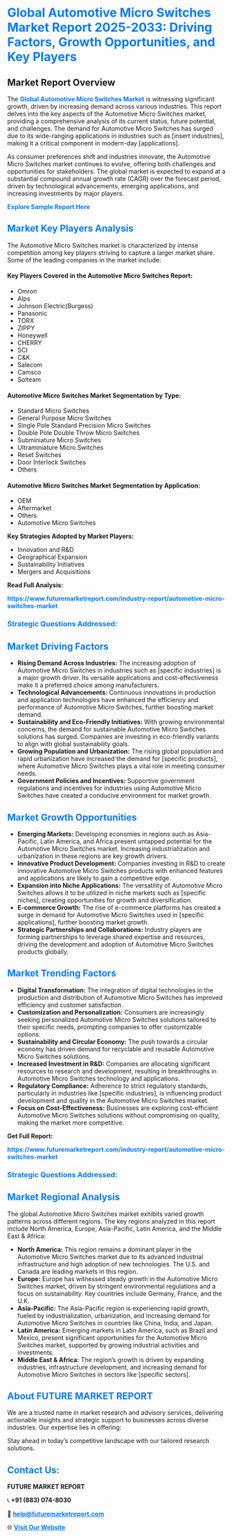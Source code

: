 <h1 style="color: #007BFF;">Global Automotive Micro Switches Market Report 2025-2033: Driving Factors, Growth Opportunities, and Key Players</h1>

<section id="overview">
<h2>Market Report Overview</h2>
<p>The <a href="https://www.futuremarketreport.com/industry-report/automotive-micro-switches-market" style="color: #007BFF; text-decoration: none;"><strong>Global Automotive Micro Switches Market</strong></a> is witnessing significant growth, driven by increasing demand across various industries. This report delves into the key aspects of the Automotive Micro Switches market, providing a comprehensive analysis of its current status, future potential, and challenges. The demand for Automotive Micro Switches has surged due to its wide-ranging applications in industries such as [insert industries], making it a critical component in modern-day [applications].</p>
<p>As consumer preferences shift and industries innovate, the Automotive Micro Switches market continues to evolve, offering both challenges and opportunities for stakeholders. The global market is expected to expand at a substantial compound annual growth rate (CAGR) over the forecast period, driven by technological advancements, emerging applications, and increasing investments by major players.</p>
</section>

<section id="overview">
<p><a href="https://www.futuremarketreport.com/request-sample/reportId=111442" style="color: #007BFF; text-decoration: none;"><strong>Explore Sample Report Here</strong></a></p>
</section>

<section id="key-players">
<h2 style="color: #007BFF;">Market Key Players Analysis</h2>
<p>The Automotive Micro Switches market is characterized by intense competition among key players striving to capture a larger market share. Some of the leading companies in the market include:</p>
<h4>Key Players Covered in the Automotive Micro Switches Report:</h4>
<ul><li>Omron</li><li>Alps</li><li>Johnson Electric(Burgess)</li><li>Panasonic</li><li>TORX</li><li>ZIPPY</li><li>Honeywell</li><li>CHERRY</li><li>SCI</li><li>C&amp;K</li><li>Salecom</li><li>Camsco</li><li>Solteam</li></ul>
<h4>Automotive Micro Switches Market Segmentation by Type:</h4>
<ul><li>Standard Micro Switches</li><li>General Purpose Micro Switches</li><li>Single Pole Standard Precision Micro Switches</li><li>Double Pole Double Throw Micro Switches</li><li>Subminiature Micro Switches</li><li>Ultraminiature Micro Switches</li><li>Reset Switches</li><li>Door Interlock Switches</li><li>Others</li></ul>

<h4>Automotive Micro Switches Market Segmentation by Application:</h4>
<ul><li>OEM</li><li>Aftermarket</li><li>Others</li><li>Automotive Micro Switches</li></ul>
<p><strong>Key Strategies Adopted by Market Players:</strong></p>
<ul>
<li>Innovation and R&D</li>
<li>Geographical Expansion</li>
<li>Sustainability Initiatives</li>
<li>Mergers and Acquisitions</li>
</ul>
</section>

<section>
<p><strong>Read Full Analysis: </strong></p><a href="https://www.futuremarketreport.com/industry-report/automotive-micro-switches-market" style="color: #007BFF; text-decoration: none;"><strong>https://www.futuremarketreport.com/industry-report/automotive-micro-switches-market</strong></a>
<h3 style="color: #007BFF;">Strategic Questions Addressed:</h3>
</section>

<section id="driving-factors">
<h2 style="color: #007BFF;">Market Driving Factors</h2>
<ul>
<li><strong>Rising Demand Across Industries:</strong> The increasing adoption of Automotive Micro Switches in industries such as [specific industries] is a major growth driver. Its versatile applications and cost-effectiveness make it a preferred choice among manufacturers.</li>
<li><strong>Technological Advancements:</strong> Continuous innovations in production and application technologies have enhanced the efficiency and performance of Automotive Micro Switches, further boosting market demand.</li>
<li><strong>Sustainability and Eco-Friendly Initiatives:</strong> With growing environmental concerns, the demand for sustainable Automotive Micro Switches solutions has surged. Companies are investing in eco-friendly variants to align with global sustainability goals.</li>
<li><strong>Growing Population and Urbanization:</strong> The rising global population and rapid urbanization have increased the demand for [specific products], where Automotive Micro Switches plays a vital role in meeting consumer needs.</li>
<li><strong>Government Policies and Incentives:</strong> Supportive government regulations and incentives for industries using Automotive Micro Switches have created a conducive environment for market growth.</li>
</ul>
</section>

<section id="growth-opportunities">
<h2 style="color: #007BFF;">Market Growth Opportunities</h2>
<ul>
<li><strong>Emerging Markets:</strong> Developing economies in regions such as Asia-Pacific, Latin America, and Africa present untapped potential for the Automotive Micro Switches market. Increasing industrialization and urbanization in these regions are key growth drivers.</li>
<li><strong>Innovative Product Development:</strong> Companies investing in R&D to create innovative Automotive Micro Switches products with enhanced features and applications are likely to gain a competitive edge.</li>
<li><strong>Expansion into Niche Applications:</strong> The versatility of Automotive Micro Switches allows it to be utilized in niche markets such as [specific niches], creating opportunities for growth and diversification.</li>
<li><strong>E-commerce Growth:</strong> The rise of e-commerce platforms has created a surge in demand for Automotive Micro Switches used in [specific applications], further boosting market growth.</li>
<li><strong>Strategic Partnerships and Collaborations:</strong> Industry players are forming partnerships to leverage shared expertise and resources, driving the development and adoption of Automotive Micro Switches products globally.</li>
</ul>
</section>

<section id="trending-factors">
<h2 style="color: #007BFF;">Market Trending Factors</h2>
<ul>
<li><strong>Digital Transformation:</strong> The integration of digital technologies in the production and distribution of Automotive Micro Switches has improved efficiency and customer satisfaction.</li>
<li><strong>Customization and Personalization:</strong> Consumers are increasingly seeking personalized Automotive Micro Switches solutions tailored to their specific needs, prompting companies to offer customizable options.</li>
<li><strong>Sustainability and Circular Economy:</strong> The push towards a circular economy has driven demand for recyclable and reusable Automotive Micro Switches solutions.</li>
<li><strong>Increased Investment in R&D:</strong> Companies are allocating significant resources to research and development, resulting in breakthroughs in Automotive Micro Switches technology and applications.</li>
<li><strong>Regulatory Compliance:</strong> Adherence to strict regulatory standards, particularly in industries like [specific industries], is influencing product development and quality in the Automotive Micro Switches market.</li>
<li><strong>Focus on Cost-Effectiveness:</strong> Businesses are exploring cost-efficient Automotive Micro Switches solutions without compromising on quality, making the market more competitive.</li>
</ul>
</section>

<section>
<p><strong>Get Full Report: </strong></p><a href="https://www.futuremarketreport.com/industry-report/automotive-micro-switches-market" style="color: #007BFF; text-decoration: none;"><strong>https://www.futuremarketreport.com/industry-report/automotive-micro-switches-market</strong></a>
<h3 style="color: #007BFF;">Strategic Questions Addressed:</h3>
</section>


<section id="regional-analysis">
<h2 style="color: #007BFF;">Market Regional Analysis</h2>
<p>The global Automotive Micro Switches market exhibits varied growth patterns across different regions. The key regions analyzed in this report include North America, Europe, Asia-Pacific, Latin America, and the Middle East & Africa:</p>
<ul>
<li><strong>North America:</strong> This region remains a dominant player in the Automotive Micro Switches market due to its advanced industrial infrastructure and high adoption of new technologies. The U.S. and Canada are leading markets in this region.</li>
<li><strong>Europe:</strong> Europe has witnessed steady growth in the Automotive Micro Switches market, driven by stringent environmental regulations and a focus on sustainability. Key countries include Germany, France, and the U.K.</li>
<li><strong>Asia-Pacific:</strong> The Asia-Pacific region is experiencing rapid growth, fueled by industrialization, urbanization, and increasing demand for Automotive Micro Switches in countries like China, India, and Japan.</li>
<li><strong>Latin America:</strong> Emerging markets in Latin America, such as Brazil and Mexico, present significant opportunities for the Automotive Micro Switches market, supported by growing industrial activities and investments.</li>
<li><strong>Middle East & Africa:</strong> The region’s growth is driven by expanding industries, infrastructure development, and increasing demand for Automotive Micro Switches in sectors like [specific sectors].</li>
</ul>
</section>

<footer>
<h2 style="color: #007BFF;">About FUTURE MARKET REPORT</h2>
<p>We are a trusted name in market research and advisory services, delivering actionable insights and strategic support to businesses across diverse industries. Our expertise lies in offering:</p>

<p>Stay ahead in today’s competitive landscape with our tailored research solutions.</p>

<h2 style="color: #007BFF;">Contact Us:</h2>
<p><strong>FUTURE MARKET REPORT</strong></p>
<p>📞 <strong>+91 (883) 074-8030</strong></p>
<p>📧 <strong><a href="mailto:help@futuremarketreport.com" style="color: #007BFF;">help@futuremarketreport.com</a></strong></p>
<p>🌐 <strong><a href="https://www.futuremarketreport.com/" style="color: #007BFF;">Visit Our Website</a></strong></p>
</footer>